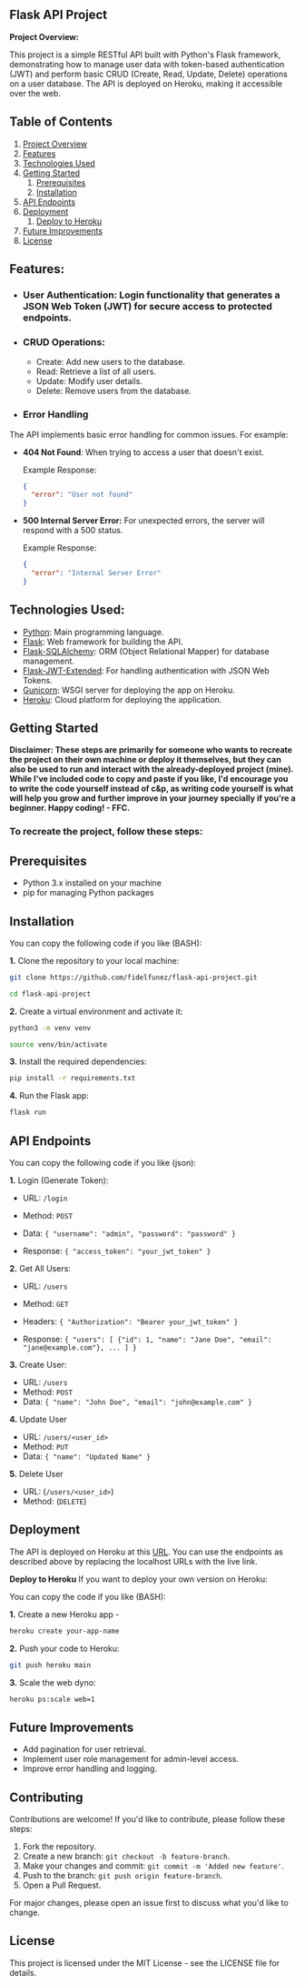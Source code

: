 ## Flask API Project

**Project Overview:**
<a name="project-overview"></a>

This project is a simple RESTful API built with Python's Flask framework, demonstrating how to manage user data with token-based authentication (JWT) and perform basic CRUD (Create, Read, Update, Delete) operations on a user database. The API is deployed on Heroku, making it accessible over the web.

## Table of Contents

1. [Project Overview](#project-overview)
2. [Features](#features)
3. [Technologies Used](#technologies-used)
4. [Getting Started](#getting-started)
   1. [Prerequisites](#prerequisites)
   2. [Installation](#installation)
5. [API Endpoints](#api-endpoints)
6. [Deployment](#deployment)
   1. [Deploy to Heroku](#deploy-to-heroku)
7. [Future Improvements](#future-improvements)
8. [License](#license)

## Features:
<a name="features"></a>

- ### User Authentication: Login functionality that generates a JSON Web Token (JWT) for secure access to protected endpoints.
- ### CRUD Operations:
  - Create: Add new users to the database.
  - Read: Retrieve a list of all users.
  - Update: Modify user details.
  - Delete: Remove users from the database.
  
- ### Error Handling

The API implements basic error handling for common issues. For example:

- **404 Not Found**: When trying to access a user that doesn't exist.
  
  Example Response:
  ```json
  {
    "error": "User not found"
  }

- **500 Internal Server Error:** For unexpected errors, the server will respond with a 500 status.

  Example Response:
  ```json
  {
    "error": "Internal Server Error"
  }

## Technologies Used:
<a name="technologies-used"></a>
- [Python](https://www.python.org/): Main programming language.
- [Flask](https://flask.palletsprojects.com/): Web framework for building the API.
- [Flask-SQLAlchemy](https://flask-sqlalchemy.palletsprojects.com/): ORM (Object Relational Mapper) for database management.
- [Flask-JWT-Extended](https://flask-jwt-extended.readthedocs.io/): For handling authentication with JSON Web Tokens.
- [Gunicorn](https://gunicorn.org/): WSGI server for deploying the app on Heroku.
- [Heroku](https://www.heroku.com/): Cloud platform for deploying the application.

## Getting Started
<a name="getting-started"></a>
**Disclaimer: These steps are primarily for someone who wants to recreate the project on their own machine or deploy it themselves, but they can also be used to run and interact with the already-deployed project (mine). While I've included code to copy and paste if you like, I'd encourage you to write the code yourself instead of c&p, as writing code yourself is what will help you grow and further improve in your journey specially if you're a beginner. Happy coding! - FFC.** 

### To recreate the project, follow these steps:

## Prerequisites
<a name="prerequisites"></a>
- Python 3.x installed on your machine
- pip for managing Python packages

## Installation
<a name="instalation"></a>
You can copy the following code if you like (BASH):

**1.** Clone the repository to your local machine:
```bash
git clone https://github.com/fidelfunez/flask-api-project.git
```
```bash
cd flask-api-project
```

**2.** Create a virtual environment and activate it:
```bash
python3 -m venv venv
```
```bash
source venv/bin/activate
```

**3.** Install the required dependencies:
```bash
pip install -r requirements.txt
```

**4.** Run the Flask app:
```bash
flask run
```

## API Endpoints
<a name="api-endpoints"></a>
You can copy the following code if you like (json):

**1.** Login (Generate Token):
- URL: `/login`
- Method: `POST`
- Data:
`{
    "username": "admin",
    "password": "password"
  }`
  
- Response:
`{
  "access_token": "your_jwt_token"
}`

**2.** Get All Users:
- URL: `/users`
- Method: `GET`
- Headers:
`{
  "Authorization": "Bearer your_jwt_token"
}`

- Response:
`{
  "users": [
    {"id": 1, "name": "Jane Doe", "email": "jane@example.com"},
    ...
  ]
}`

**3.** Create User:
- URL: `/users`
- Method: `POST`
- Data:
`{
  "name": "John Doe",
  "email": "john@example.com"
}`

**4.** Update User
- URL: `/users/<user_id>`
- Method: `PUT`
- Data:
`{
  "name": "Updated Name"
}`

**5.** Delete User
- URL: (`/users/<user_id>`)
- Method: (`DELETE`)

## Deployment
<a name="deployment"></a>
The API is deployed on Heroku at this [URL](https://flask-api-project-eff327bad6ee.herokuapp.com/). You can use the endpoints as described above by replacing the localhost URLs with the live link.

**Deploy to Heroku**
<a name="deploy-to-heroku"></a>
If you want to deploy your own version on Heroku:

You can copy the code if you like (BASH):

**1.** Create a new Heroku app -
```bash
heroku create your-app-name
```

**2.** Push your code to Heroku:
```bash
git push heroku main
```

**3.** Scale the web dyno:
```bash
heroku ps:scale web=1
```
  
## Future Improvements
<a name="future-improvements"></a>
- Add pagination for user retrieval.
- Implement user role management for admin-level access.
- Improve error handling and logging.

## Contributing

Contributions are welcome! If you'd like to contribute, please follow these steps:

1. Fork the repository.
2. Create a new branch: `git checkout -b feature-branch`.
3. Make your changes and commit: `git commit -m 'Added new feature'`.
4. Push to the branch: `git push origin feature-branch`.
5. Open a Pull Request.

For major changes, please open an issue first to discuss what you'd like to change.

## License
<a name="license"></a>
This project is licensed under the MIT License - see the LICENSE file for details.
